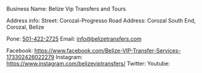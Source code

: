 Business Name: Belize Vip Transfers and Tours

Address info:
    Street: Corozal-Progresso Road
    Address: Corozal South End, Corozal, Belize

Pone: <a href="tel:5014222725">501-422-2725</a>
Email: <a href="MAILTO:info@belizetransfers.com">info@belizetransfers.com</a>


Facebook: https://www.facebook.com/Belize-VIP-Transfer-Services-173302426022279
Instagram: https://www.instagram.com/belizeviptransfers/
Twitter:
Youtube: